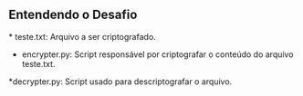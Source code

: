 <h2>Entendendo o Desafio</h2>
 * teste.txt: Arquivo a ser criptografado.
  
 * encrypter.py: Script responsável por criptografar o conteúdo do arquivo teste.txt.

 *decrypter.py: Script usado para descriptografar o arquivo.
